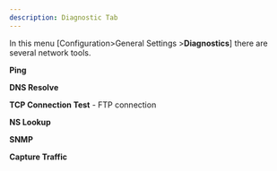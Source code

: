 ```yaml
---
description: Diagnostic Tab
---
```


In this menu [Configuration>General Settings >**Diagnostics**] there are several network tools.



**Ping**

**DNS Resolve**

**TCP Connection Test** - FTP connection

**NS Lookup**

**SNMP**

**Capture Traffic**












